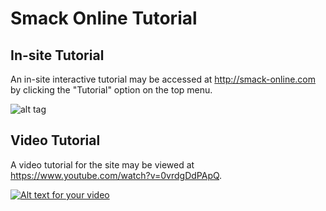 # Smack Online Tutorial

## In-site Tutorial

An in-site interactive tutorial may be accessed at http://smack-online.com by clicking the "Tutorial" option on the top menu.

![alt tag](https://raw.githubusercontent.com/jakesebright/smack_online_tutorial/master/tutorial_option.png)

## Video Tutorial

A video tutorial for the site may be viewed at https://www.youtube.com/watch?v=0vrdgDdPApQ.

[![Alt text for your video](https://img.youtube.com/vi/0vrdgDdPApQ/0.jpg)](http://www.youtube.com/watch?v=0vrdgDdPApQ)

